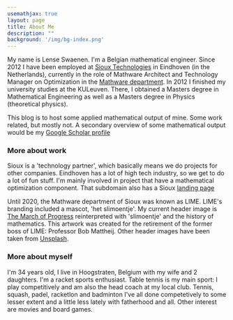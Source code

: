 ```yaml
---
usemathjax: true
layout: page
title: About Me
description: ""
background: '/img/bg-index.png'
---
```


My name is Lense Swaenen. I'm a Belgian mathematical engineer. Since 2012 I have been employed at [Sioux Technologies](https://www.sioux.eu) in Eindhoven (in the Netherlands), currently in the role of Mathware Architect and Technology Manager on Optimization in the [Mathware department](https://www.sioux.eu/competences/mathware/). In 2012 I finished my university studies at the KULeuven. There, I obtained a Masters degree in Mathematical Engineering as well as a Masters degree in Physics (theoretical physics).

This blog is to host some applied mathematical output of mine. Some work related, but mostly not. A secondary overview of some mathematical output would be my [Google Scholar profile](https://scholar.google.com/citations?user=_eXrzywAAAAJ&hl=nl)

### More about work
Sioux is a 'technology partner', which basically means we do projects for other companies. Eindhoven has a lot of high tech industry, so we get to do a lot of fun stuff. I'm mainly involved in project that have a mathematical optimization component. That subdomain also has a Sioux [landing page](https://www.sioux.eu/competences/mathware/optimization/)

Until 2020, the Mathware department of Sioux was known as LIME. LIME's branding included a mascot, 'het slimoentje'. My current header image is [The March of Progress](https://en.wikipedia.org/wiki/March_of_Progress) reinterpreted with 'slimoentje' and the history of mathematics. This artwork was created for the retirement of the former boss of LIME: Professor Bob Mattheij. Other header images have been taken from [Unsplash](https://unsplash.com/).

### More about myself
I'm 34 years old, I live in Hoogstraten, Belgium with my wife and 2 daughters. I'm a racket sports enthusiast. Table tennis is my main sport: I play competitively and am also the head coach at my local club. Tennis, squash, padel, racketlon and badminton I've all done competetively to some lesser extent and a little less lately with fatherhood and all. Other interest are movies and board games.
